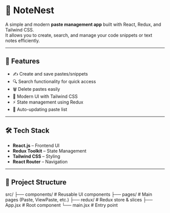 # 📌 NoteNest

A simple and modern **paste management app** built with React, Redux, and Tailwind CSS.  
It allows you to create, search, and manage your code snippets or text notes efficiently.

---

## 🚀 Features
- ✍️ Create and save pastes/snippets
- 🔍 Search functionality for quick access
- 🗑️ Delete pastes easily
- 🎨 Modern UI with Tailwind CSS
- ⚡ State management using Redux
- 🔄 Auto-updating paste list

---

## 🛠️ Tech Stack
- **React.js** – Frontend UI
- **Redux Toolkit** – State Management
- **Tailwind CSS** – Styling
- **React Router** – Navigation

---

## 📂 Project Structure
src/
├── components/ # Reusable UI components
├── pages/ # Main pages (Paste, ViewPaste, etc.)
├── redux/ # Redux store & slices
├── App.jsx # Root component
└── main.jsx # Entry point
